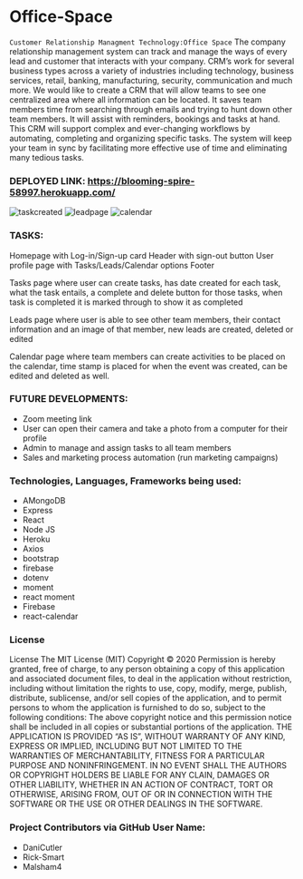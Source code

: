 # Office-Space

`Customer Relationship Managment Technology:Office Space`
The company relationship management system can track and manage the ways of every lead and customer that interacts with your company. CRM’s work for several business types across a variety of industries including technology, business services, retail, banking, manufacturing, security, communication and much more. 
We would like to create a CRM that will allow teams to see one centralized area where all information can be located. It saves team members time from searching through emails and trying to hunt down other team members. It will assist with reminders, bookings and tasks at hand.
This CRM will support complex and ever-changing workflows by automating, completing and organizing specific tasks. The system will keep your team in sync by facilitating more effective use of time and eliminating many tedious tasks. 


### DEPLOYED LINK: https://blooming-spire-58997.herokuapp.com/

![taskcreated](https://user-images.githubusercontent.com/72281065/106234736-8f3cca00-61b6-11eb-8985-066cbc9f5fbf.JPG)
![leadpage](https://user-images.githubusercontent.com/72281065/106234743-91068d80-61b6-11eb-8ce7-0b9cecbfc3e0.JPG)
![calendar](https://user-images.githubusercontent.com/72281065/106234746-9368e780-61b6-11eb-8c14-d0d27117f7ff.JPG)


### TASKS:
Homepage with Log-in/Sign-up card
Header with sign-out button
User profile page with Tasks/Leads/Calendar options
Footer

Tasks page where user can create tasks, has date created for each task, what the task entails, a complete and delete button for those tasks, when task is completed it is marked through to show it as completed

Leads page where user is able to see other team members, their contact information and an image of that member, new leads are created, deleted or edited

Calendar page where team members can create activities to be placed on the calendar, time stamp is placed for when the event was created, can be edited and deleted as well. 


### FUTURE DEVELOPMENTS:
* Zoom meeting link
* User can open their camera and take a photo from a computer for their profile
* Admin to manage and assign tasks to all team members
* Sales and marketing process automation (run marketing campaigns)



### Technologies, Languages, Frameworks being used:

* AMongoDB	
* Express
* React	
* Node JS
* Heroku	
* Axios
* bootstrap
* firebase
* dotenv	
* moment
* react moment
* Firebase
* react-calendar

### License
License
The MIT License (MIT) Copyright © 2020 Permission is hereby granted, free of charge, to any person obtaining a copy of this application and associated document files, to deal in the application without restriction, including without limitation the rights to use, copy, modify, merge, publish, distribute, sublicense, and/or sell copies of the application, and to permit persons to whom the application is furnished to do so, subject to the following conditions: The above copyright notice and this permission notice shall be included in all copies or substantial portions of the application. THE APPLICATION IS PROVIDED “AS IS”, WITHOUT WARRANTY OF ANY KIND, EXPRESS OR IMPLIED, INCLUDING BUT NOT LIMITED TO THE WARRANTIES OF MERCHANTABILITY, FITNESS FOR A PARTICULAR PURPOSE AND NONINFRINGEMENT. IN NO EVENT SHALL THE AUTHORS OR COPYRIGHT HOLDERS BE LIABLE FOR ANY CLAIN, DAMAGES OR OTHER LIABILITY, WHETHER IN AN ACTION OF CONTRACT, TORT OR OTHERWISE, ARISING FROM, OUT OF OR IN CONNECTION WITH THE SOFTWARE OR THE USE OR OTHER DEALINGS IN THE SOFTWARE.

### Project Contributors via GitHub User Name: 
* DaniCutler
* Rick-Smart
* Malsham4
